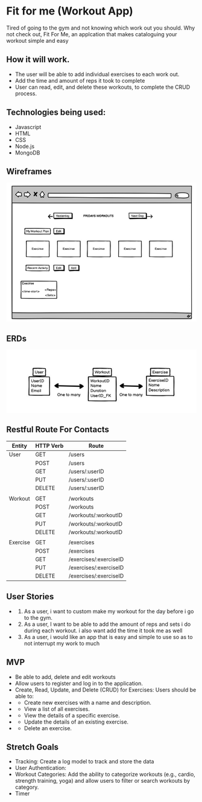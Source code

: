 # Fit for me (Workout App) 

Tired of going to the gym and not knowing which work out you should. Why not check out, Fit For Me, an applcation that makes cataloguing  your workout simple and easy

## How it will work.

* The user will be able to add individual exercises to each work out.
* Add the time and amount of reps it took to complete
* User can read, edit, and delete these workouts, to complete the CRUD process.

## Technologies being used:
* Javascript
* HTML
* CSS 
* Node.js
* MongoDB


## Wireframes
![Wireframe](Wireframe.png)
## ERDs
![ERD](ERD2.jpeg)

## Restful Route For Contacts

|      Entity      |      HTTP Verb      |       Route            |
|------------------|---------------------|------------------------|
| User             | GET                 | /users                 |
|                  | POST                | /users                 | 
|                  | GET                 | /users/:userID         |
|                  | PUT                 | /users/:userID         |
|                  | DELETE              | /users/:userID         |
||
| Workout          | GET                 | /workouts              |
|                  | POST                | /workouts              |
|                  | GET                 | /workouts/:workoutID   |
|                  | PUT                 | /workouts/:workoutID   |
|                  | DELETE              | /workouts/:workoutID   |
||
| Exercise         | GET                 | /exercises             |
|                  | POST                | /exercises             |
|                  | GET                 | /exercises/:exerciseID |
|                  | PUT                 | /exercises/:exerciseID |
|                  | DELETE              | /exercises/:exerciseID |



## User Stories
* 1. As a user, i want to custom make my workout for the day before i go to the gym.
* 2. As a user, I want to be able to add the amount of reps and sets i do during each workout. i also want add the time it took me as well
* 3. As a user, i would like an app that is easy and simple to use so as to not interrupt my work to much

##  MVP 
* Be able to add, delete and edit workouts 
* Allow users to register and log in to the application.
* Create, Read, Update, and Delete (CRUD) for Exercises: Users should be able to:
* * Create new exercises with a name and description.
* * View a list of all exercises.
* * View the details of a specific exercise.
* * Update the details of an existing exercise.
* * Delete an exercise.

## Stretch Goals
* Tracking: Create a log model to track and store the data
* User Authentication:
* Workout Categories: Add the ability to categorize workouts (e.g., cardio, strength training, yoga) and allow users to filter or search workouts by category.
* Timer